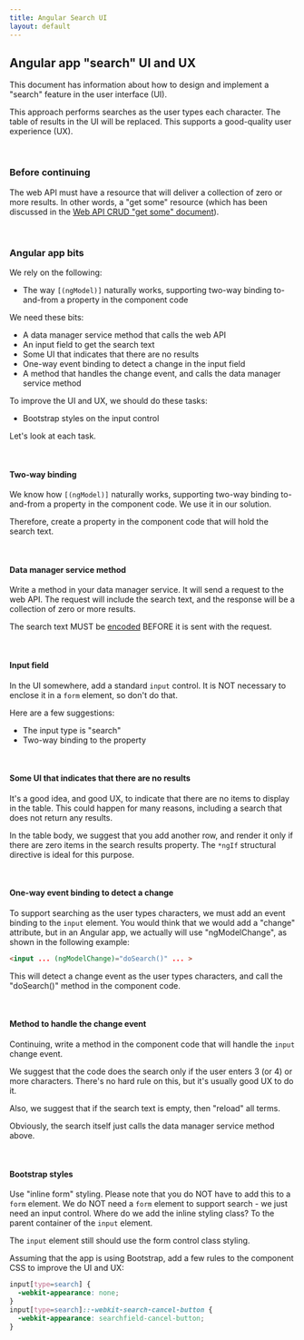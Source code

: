 ```yaml
---
title: Angular Search UI
layout: default
---
```


## Angular app "search" UI and UX

This document has information about how to design and implement a "search" feature in the user interface (UI).

This approach performs searches as the user types each character. The table of results in the UI will be replaced. This supports a good-quality user experience (UX). 

<br>

### Before continuing

The web API must have a resource that will deliver a collection of zero or more results. In other words, a "get some" resource (which has been discussed in the [Web API CRUD "get some" document](web-api-crud-get-some)). 

<br>

### Angular app bits

We rely on the following:
* The way `[(ngModel)]` naturally works, supporting two-way binding to-and-from a property in the component code 

We need these bits:
* A data manager service method that calls the web API 
* An input field to get the search text 
* Some UI that indicates that there are no results
* One-way event binding to detect a change in the input field
* A method that handles the change event, and calls the data manager service method

To improve the UI and UX, we should do these tasks: 
* Bootstrap styles on the input control 

Let's look at each task.

<br>

#### Two-way binding

We know how `[(ngModel)]` naturally works, supporting two-way binding to-and-from a property in the component code. We use it in our solution. 

Therefore, create a property in the component code that will hold the search text. 

<br>

#### Data manager service method

Write a method in your data manager service. It will send a request to the web API. The request will include the search text, and the response will be a collection of zero or more results. 

The search text MUST be [encoded](https://developer.mozilla.org/en-US/docs/Web/JavaScript/Reference/Global_Objects/encodeURIComponent) BEFORE it is sent with the request. 

<br>

#### Input field

In the UI somewhere, add a standard `input` control. It is NOT necessary to enclose it in a `form` element, so don't do that. 

Here are a few suggestions:
* The input type is "search" 
* Two-way binding to the property

<br>

#### Some UI that indicates that there are no results

It's a good idea, and good UX, to indicate that there are no items to display in the table. This could happen for many reasons, including a search that does not return any results. 

In the table body, we suggest that you add another row, and render it only if there are zero items in the search results property. The `*ngIf` structural directive is ideal for this purpose. 

<br>

#### One-way event binding to detect a change

To support searching as the user types characters, we must add an event binding to the `input` element. You would think that we would add a "change" attribute, but in an Angular app, we actually will use "ngModelChange", as shown in the following example:

```html
<input ... (ngModelChange)="doSearch()" ... >
```

This will detect a change event as the user types characters, and call the "doSearch()" method in the component code. 

<br>

#### Method to handle the change event

Continuing, write a method in the component code that will handle the `input` change event. 

We suggest that the code does the search only if the user enters 3 (or 4) or more characters. There's no hard rule on this, but it's usually good UX to do it. 

Also, we suggest that if the search text is empty, then "reload" all terms. 

Obviously, the search itself just calls the data manager service method above. 

<br>

#### Bootstrap styles

Use "inline form" styling. Please note that you do NOT have to add this to a `form` element. We do NOT need a `form` element to support search - we just need an input control. Where do we add the inline styling class? To the parent container of the `input` element. 

The `input` element still should use the form control class styling. 

Assuming that the app is using Bootstrap, add a few rules to the component CSS to improve the UI and UX:
```css
input[type=search] {
  -webkit-appearance: none;
}
input[type=search]::-webkit-search-cancel-button {
  -webkit-appearance: searchfield-cancel-button;
}
```

<br>

